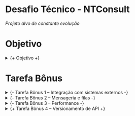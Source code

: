# Desafio Técnico - NTConsult

_Projeto alvo de constante evolução_

# Objetivo
<details><summary>{+ Objetivo +}</summary>

No cooperativismo, cada associado possui um voto e as decisões são tomadas em assembleias, por votação. A partir disso, você precisa criar uma solução back-end para gerenciar essas sessões de votação.
Essa solução deve ser executada na nuvem e promover as seguintes funcionalidades através de uma APT REST:

- [x] Cadastrar uma nova pauta;

- [x] Abrir uma sessão de votação em uma pauta (a sessão de votação deve ficar aberta por um tempo determinado na chamada de abertura ou 1 minuto por default);

- [x] Receber os votos dos associados em pautas (os votos são apenas ‘Sim’/’Não’. Cada associado é identificado por um id único e pode votar apenas uma vez por pauta);

- [ ] Contabilizar os votos e dar o resultado da votação na pauta.

Para fins de exercício, a segurança das interfaces pode ser abstraída e qualquer chamada para as interfaces podem ser consideradas como autorizadas. A escolha da linguagem, framework e bibliotecas é livre (desde que não infrinja os direitos de uso).
É importante que as pautas e os votos sejam persistidos e que não sejam perdidos com o restart da aplicação.
</details>

# Tarefa Bônus

<details><summary>{- Tarefa Bônus 1 – Integração com sistemas externos -}</summary>

- [ ] Integrar com um sistema que verifique, a partir do CPF do associado, se ele pode votar
    
    - GET https://user-info.herokuapp.com/users/{cpf}
    
    - Caso o CPF não seja válido, a API retornará HTTP Status 404 (Not found). Você pode usar os geradores de CPF para gerar CPFs válidos;
    
    - Caso o CPF seja válido, a API retornará se o usuário pode (ABLE_TO_VOTE) ou não pode (UNABLE_TO_VOTE) executar a operação

```
    // GET /users/19839091069
    // 200 OK
    { 
        "status": "ABLE_TO_VOTE"
    }

    // GET/users/6228960806`
    // 200 OK`
    { 
        "status": "UNABLE_TO_VOTE"
    }
```

</details>

<details><summary>{- Tarefa Bônus 2 – Mensageria e filas -}</summary>

- [ ] O resultado da votação precisa ser informado para o restante da plataforma, isso deve ser feito preferencialmente através de mensageria. Quando a sessão de votação fechar, poste uma mensagem com o resultado da votação.
</details>

<details><summary>{- Tarefa Bônus 3 – Performance -}</summary>

- [ ] Imagine que sua aplicação possa ser usada em cenários que existam centenas de milhares de votos. Ela deve se comportar de maneira performática nesses cenários;

- [ ] Testes de performance são uma boa maneira de garantir e observar como sua aplicação se comporta
</details>

<details><summary>{+ Tarefa Bônus 4 – Versionamento de API +}</summary>


- [x] Como você versionaria a API da sua aplicação? Que estratégia usar?

**Resposta:** Versionaria em forma de monorepo. Projeto no formato de microserviço com integração contínua.

</details>
